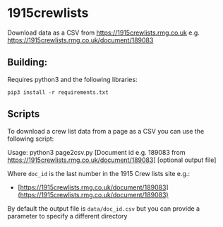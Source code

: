# 1915crewlists
Download data as a CSV from https://1915crewlists.rmg.co.uk e.g. https://1915crewlists.rmg.co.uk/document/189083


## Building:

Requires python3 and the following libraries: 

```
pip3 install -r requirements.txt 
```

## Scripts

To download a crew list data from a page as a CSV you can use the following script:

Usage:
	python3 page2csv.py [Document id e.g. 189083 from https://1915crewlists.rmg.co.uk/document/189083] [optional output file]

Where `doc_id` is the last number in the 1915 Crew lists site e.g.:

 * [https://1915crewlists.rmg.co.uk/document/189083](https://1915crewlists.rmg.co.uk/document/189083)

By default the output file is `data/doc_id.csv` but you can provide a parameter to specify a different directory 
